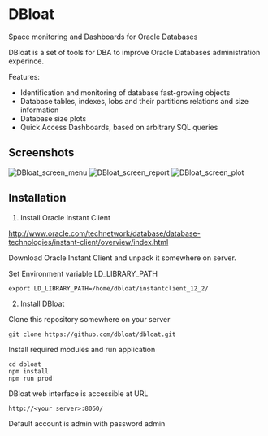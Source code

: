 # DBloat
Space monitoring and Dashboards for Oracle Databases

DBloat is a set of tools for DBA to improve Oracle Databases administration experince.

Features:
- Identification and monitoring of database fast-growing objects
- Database tables, indexes, lobs and their partitions relations and size information
- Database size plots
- Quick Access Dashboards, based on arbitrary SQL queries


## Screenshots
![DBloat_screen_menu](https://image.ibb.co/kQot9c/DBloat1.jpg)
![DBloat_screen_report](https://image.ibb.co/cVcmUc/DBloat2.jpg)
![DBloat_screen_plot](https://image.ibb.co/kC8qx7/DBloat3.jpg)

## Installation

1. Install Oracle Instant Client

http://www.oracle.com/technetwork/database/database-technologies/instant-client/overview/index.html

Download Oracle Instant Client and unpack it somewhere on server.

Set Environment variable LD_LIBRARY_PATH
```
export LD_LIBRARY_PATH=/home/dbloat/instantclient_12_2/
```

2. Install DBloat

Clone this repository somewhere on your server
```
git clone https://github.com/dbloat/dbloat.git
```
Install required modules and run application
```
cd dbloat
npm install
npm run prod
```
DBloat web interface is accessible at URL
```
http://<your server>:8060/
```
Default account is admin with password admin

